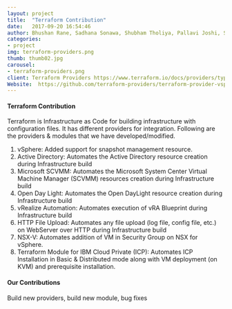 ```yaml
---
layout: project
title:  "Terraform Contribution"
date:   2017-09-20 16:54:46
author: Bhushan Rane, Sadhana Sonawa, Shubham Tholiya, Pallavi Joshi, Sujay Nakhare, Kiran Gund, Payal Rahatal, Vijaylaxmi Edke, Sudeep Mukhedkar, Ganesh Chokhare, Mayur Patange, Vrushal Patankar
categories:
- project
img: terraform-providers.png
thumb: thumb02.jpg
carousel:
- terraform-providers.png
client: Terraform Providers https://www.terraform.io/docs/providers/type/community-index.html and Terrform Module https://registry.terraform.io/modules/GSLabDev
Website:  https://github.com/terraform-providers/terraform-provider-vsphere
---
```


#### Terraform Contribution
Terraform is Infrastructure as Code for building infrastructure with configuration files. It has different providers for integration. Following are the providers & modules that we have developed/modified.

1. vSphere: Added support for snapshot management resource.
2. Active Directory: Automates the Active Directory resource creation during Infrastructure build 
3. Microsoft SCVMM: Automates the Microsoft System Center Virtual Machine Manager (SCVMM) resources creation during Infrastructure build 
4. Open Day Light: Automates the Open DayLight resource creation during Infrastructure build
5. vRealize Automation: Automates execution of vRA Blueprint during Infrastructure build 
6. HTTP File Upload: Automates any file upload (log file, config file, etc.) on WebServer over HTTP during Infrastructure build 
7. NSX-V: Automates addition of VM in Security Group on NSX for vSphere. 
8. Terraform Module for IBM Cloud Private (ICP): Automates ICP Installation in Basic & Distributed mode along with VM deployment (on KVM) and prerequisite installation.

#### Our Contributions
Build new providers, build new module, bug fixes
